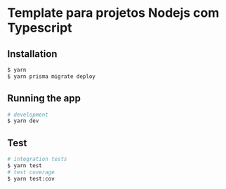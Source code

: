 # Template para projetos Nodejs com Typescript

## Installation

```bash
$ yarn
$ yarn prisma migrate deploy
```

## Running the app

```bash
# development
$ yarn dev
```

## Test

```bash
# integration tests
$ yarn test
# test coverage
$ yarn test:cov
```
